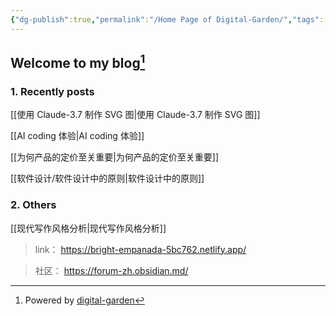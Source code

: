 ```yaml
---
{"dg-publish":true,"permalink":"/Home Page of Digital-Garden/","tags":["blog","writing","gardenEntry","gardenEntry","gardenEntry","gardenEntry","gardenEntry","gardenEntry","gardenEntry","gardenEntry"],"noteIcon":"1"}
---
```



## Welcome to my blog[^1]

### 1. Recently posts

[[使用 Claude-3.7 制作 SVG 图\|使用 Claude-3.7 制作 SVG 图]]

[[AI coding 体验\|AI coding 体验]] 

 [[为何产品的定价至关重要\|为何产品的定价至关重要]]
 
[[软件设计/软件设计中的原则\|软件设计中的原则]]
	

### 2. Others

[[现代写作风格分析\|现代写作风格分析]]

> link： https://bright-empanada-5bc762.netlify.app/

> 社区： https://forum-zh.obsidian.md/




[^1]: Powered by [digital-garden](https://dg-docs.ole.dev/)
